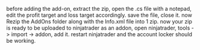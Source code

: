 before adding the add-on, extract the zip, open the .cs file with a notepad, edit the profit target and loss target accordingly. save the file, close it. now Rezip the AddOns folder along with the Info.xml file into 1 zip. now your zip is ready to be uploaded to ninjatrader as an addon, open ninjatrader, tools -> import -> addon, add it. restart ninjatrader and the account locker should be working.

